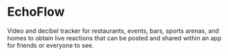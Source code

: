 # EchoFlow
Video and decibel tracker for restaurants, events, bars, sports arenas, and homes to obtain live reactions that can be posted and shared within an app for friends or everyone to see.
